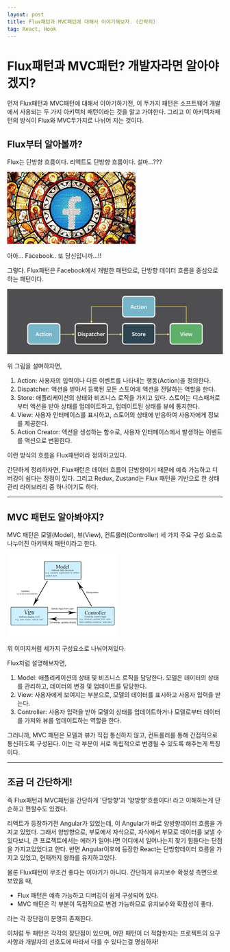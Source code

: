 ```yaml
---
layout: post
title: Flux패턴과 MVC패턴에 대해서 이야기해보자. (간략히)
tag: React, Hook
---
```


# Flux패턴과 MVC패턴? 개발자라면 알아야겠지?

먼저 Flux패턴과 MVC패턴에 대해서 이야기하기전, 이 두가지 패턴은 소프트웨어 개발에서 사용되는 두 가지 아키텍처 패턴이라는 것을 알고 가야한다.
그리고 이 아키텍처패턴의 방식이 Flux와 MVC두가지로 나뉘어 지는 것이다.

## Flux부터 알아볼까?

Flux는 단방향 흐름이다. 리액트도 단방향 흐름이다.
설마...???

<img src="./../../assets/img/programming/facebookGod.jpeg" alt="프론트엔드 파이널프로젝트 4조 멤버">

아아... Facebook.. 또 당신입니까...!!

그렇다. Flux패턴은 Facebook에서 개발한 패턴으로, 단방향 데이터 흐름을 중심으로 하는 패턴이다.

<img src='./../../assets/img/programming/Flux.png' alt='jest사용시 에러메시지'>

위 그림을 설며하자면,

1. Action: 사용자의 입력이나 다른 이벤트를 나타내는 행동(Action)을 정의한다.
2. Dispatcher: 액션을 받아서 등록된 모든 스토어에 액션을 전달하는 역할을 한다.
3. Store: 애플리케이션의 상태와 비즈니스 로직을 가지고 있다. 스토어는 디스패처로부터 액션을 받아 상태를 업데이트하고, 업데이트된 상태를 뷰에 통지한다.
4. View: 사용자 인터페이스를 표시하고, 스토어의 상태에 반응하여 사용자에게 정보를 제공한다.
5. Action Creator: 액션을 생성하는 함수로, 사용자 인터페이스에서 발생하는 이벤트를 액션으로 변환한다.

이런 방식의 흐름을 Flux패턴이라 정의하고있다.

간단하게 정리하자면, Flux패턴은 데이터 흐름이 단방향이기 때문에 예측 가능하고 디버깅이 쉽다는 장점이 있다. 그리고 Redux, Zustand는 Flux 패턴을 기반으로 한 상태 관리 라이브러리 중 하나이기도 하다.

---

## MVC 패턴도 알아봐야지?

MVC 패턴은 모델(Model), 뷰(View), 컨트롤러(Controller) 세 가지 주요 구성 요소로 나누어진 아키텍처 패턴이라고 한다.

<img src='./../../assets/img/programming/mvcPattern.png' alt='jest사용시 에러메시지'>

위 이미지처럼 세가지 구성요소로 나눠어져있다.

Flux처럼 설명해보자면,

1. Model: 애플리케이션의 상태 및 비즈니스 로직을 담당한다. 모델은 데이터의 상태를 관리하고, 데이터의 변경 및 업데이트를 담당한다.
2. View: 사용자에게 보여지는 부분으로, 모델의 데이터를 표시하고 사용자 입력을 받는다.
3. Controller: 사용자 입력을 받아 모델의 상태를 업데이트하거나 모델로부터 데이터를 가져와 뷰를 업데이트하는 역할을 한다.

그러니까, MVC 패턴은 모델과 뷰가 직접 통신하지 않고, 컨트롤러를 통해 간접적으로 통신하도록 구성된다. 이는 각 부분이 서로 독립적으로 변경될 수 있도록 해주는게 특징이다.

---

## 조금 더 간단하게!

즉 Flux패턴과 MVC패턴을 간단하게 '단방향'과 '양방향'흐름이다! 라고 이해하는게 단순하고 편할수도 있곘다.

리액트가 등장하기전 Angular가 있었는데, 이 Angular가 바로 양방향데이터 흐름을 가지고 있었다. 그래서 양방향으로, 부모에서 자식으로, 자식에서 부모로 데이터를 보낼 수 있다보니, 큰 프로젝트에서는 에러가 일어나면 어디에서 일어나는지 찾기 힘들다는 단점을 가지고있었다고 한다.
반면 Angular이후에 등장한 React는 단방향데이터 흐름을 가지고 있었고, 현재까지 왕좌를 유지하고있다.

물론 Flux패턴이 무조건 좋다는 이야기가 아니다.
간단하게 유지보수 확정성 측면으로 보았을 때,

- Flux 패턴은 예측 가능하고 디버깅이 쉽게 구성되어 있다.
- MVC 패턴은 각 부분이 독립적으로 변경 가능하므로 유지보수와 확장성이 좋다.

라는 각 장단점이 분명히 존재한다.

이처럼 두 패턴은 각각의 장단점이 있으며, 어떤 패턴이 더 적합한지는 프로젝트의 요구 사항과 개발자의 선호도에 따라서 다를 수 있다는걸 명심하자!

